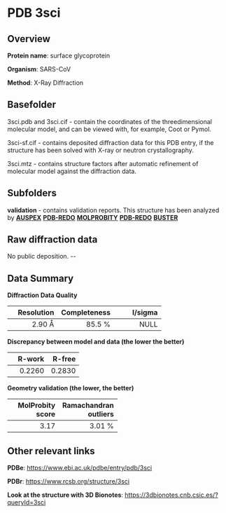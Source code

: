 # PDB 3sci

## Overview

**Protein name**: surface glycoprotein

**Organism**: SARS-CoV

**Method**: X-Ray Diffraction

## Basefolder

3sci.pdb and 3sci.cif - contain the coordinates of the threedimensional molecular model, and can be viewed with, for example, Coot or Pymol.

3sci-sf.cif - contains deposited diffraction data for this PDB entry, if the structure has been solved with X-ray or neutron crystallography.

3sci.mtz - contains structure factors after automatic refinement of molecular model against the diffraction data.

## Subfolders





**validation** - contains validation reports. This structure has been analyzed by [**AUSPEX**](https://github.com/thorn-lab/coronavirus_structural_task_force/tree/master/pdb/surface_glycoprotein/SARS-CoV/3sci/validation/auspex) [**PDB-REDO**](https://github.com/thorn-lab/coronavirus_structural_task_force/tree/master/pdb/surface_glycoprotein/SARS-CoV/3sci/validation/pdb-redo) [**MOLPROBITY**](https://github.com/thorn-lab/coronavirus_structural_task_force/tree/master/pdb/surface_glycoprotein/SARS-CoV/3sci/validation/molprobity) [**PDB-REDO**](https://github.com/thorn-lab/coronavirus_structural_task_force/blob/master/pdb/surface_glycoprotein/SARS-CoV/3sci/validation/Xtriage_output.log) [**BUSTER**](https://www.globalphasing.com/buster/wiki/index.cgi?Covid19Pdb3SCI)

## Raw diffraction data

No public deposition. --<br> 

## Data Summary
**Diffraction Data Quality**

|   | Resolution | Completeness| I/sigma |
|---|-------------:|----------------:|--------------:|
|   |2.90 Å|85.5  %|<img width=50/>NULL |

**Discrepancy between model and data (the lower the better)**

|   | **R-work**| **R-free**   
|---|-------------:|----------------:|           
||  0.2260|  0.2830|

**Geometry validation (the lower, the better)**

|   |**MolProbity<br>score**| **Ramachandran<br>outliers** 
|---|-------------:|----------------:|
||  3.17|  3.01 %|

 

 



## Other relevant links 
**PDBe**:  https://www.ebi.ac.uk/pdbe/entry/pdb/3sci
 
**PDBr**: https://www.rcsb.org/structure/3sci 

**Look at the structure with 3D Bionotes**: https://3dbionotes.cnb.csic.es/?queryId=3sci

